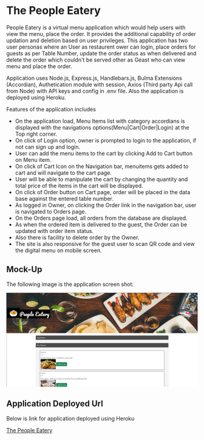 # The People Eatery
People Eatery is a virtual menu application which would help users with view the menu, place the order. It provides the additional capability of order updation and deletion based on user privileges. This application has two user personas where an User as restaurent ower can login, place orders for guests as per Table Number, update the order status as when delivered and delete the order which couldn't be served other as Geast who can view menu and place the order.

Application uses Node.js, Express.js, Handlebars.js, Bulma Extensions (Accordian), Authetication module with session, Axios (Third party Api call from Node) with API keys and config in .env file. Also the application is deployed using Heroku.

Features of the application includes
* On the application load, Menu Items list with category accordians is displayed with the navigations options(Menu|Cart|Order|Login) at the Top right corner.
* On click of Login option, owner is prompted to login to the application, if not can sign up and login.
* User can add the menu items to the cart by clicking Add to Cart button on Menu item.
* On click of Cart Icon on the Navigation bar, menuitems gets added to cart and will navigate to the cart page.
* User will be able to manipulate the cart by changing the quantity and total price of the items in the cart will be displayed.
* On click of Order button on Cart page, order will be placed in the data base against the entered table number.
* As logged in Owner, on clicking the Order link in the navigation bar, user is navigated to Orders page.
* On the Orders page load, all orders  from the database are displayed.
* As when the ordered item is delivered to the guest, the Order can be updated with order item status.
* Also there is facility to delete order by the Owner.
* The site is also responsive for the guest user to scan QR code and view the digital menu on mobile screen.

## Mock-Up

The following image is the application screen shot:

![Animation cycles through signing into the app, adding menuitems to cart, placing the order, updating the order](./Assets/people-eatery.PNG)

## Application Deployed Url

Below is link for application deployed using Heroku

[The People Eatery](https://people-eatery.herokuapp.com/)

